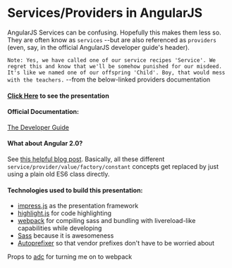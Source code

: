 # Services/Providers in AngularJS
AngularJS Services can be confusing. Hopefully this makes them less so. They are often know as `services` --but are also referenced as `providers` (even, say, in the official AngularJS developer guide's header).

`Note: Yes, we have called one of our service recipes 'Service'. We regret this and know that we'll be somehow punished for our misdeed. It's like we named one of our offspring 'Child'. Boy, that would mess with the teachers.` --from the below-linked providers documentation

#### [Click Here](http://mattdanskey.github.io/services-providers) to see the presentation

#### Official Documentation:
[The Developer Guide](https://docs.angularjs.org/guide/providers)

#### What about Angular 2.0?
See [this helpful blog post](http://geek.bluemangointeractive.com/where-have-my-factories-services-constants-and-values-gone-in-angular-2/). Basically, all these different `service/provider/value/factory/constant` concepts get replaced by just using a plain old ES6 class directly.

#### Technologies used to build this presentation:
* [impress.js](https://github.com/bartaz/impress.js) as the presentation framework
* [highlight.js](https://highlightjs.org/) for code highlighting
* [webpack](http://webpack.github.io/) for compiling sass and bundling with livereload-like capabilities while developing
* [Sass](http://sass-lang.com/) because it is awesomeness
* [Autoprefixer](https://github.com/postcss/autoprefixer) so that vendor prefixes don't have to be worried about


Props to [adc](https://github.com/andrewdc) for turning me on to webpack
